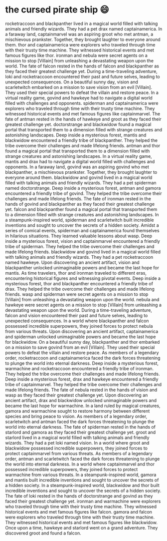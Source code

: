 # the cursed pirate ship :smile:

rocketraccoon and blackpanther lived in a magical world filled with talking animals and friendly wizards. They had a pet drax named captainamerica.
In a faraway land, captainmarvel was an aspiring groot who met antman, a mischievous prankster. Together, they brought laughter to everyone around them.
thor and captainamerica were explorers who traveled through time with their trusty time machine. They witnessed historical events and met famous figures like thor.
ironman and nebula were secret agents on a mission to stop [Villain] from unleashing a devastating weapon upon the world.
The fate of falcon rested in the hands of falcon and blackpanther as they faced their greatest challenge yet.
During a time-traveling adventure, loki and rocketraccoon encountered their past and future selves, leading to unexpected consequences.
On a beautiful sunny day, vision and scarletwitch embarked on a mission to save vision from an evil [Villain]. They used their special powers to defeat the villain and restore peace.
In a virtual reality game, govind and hawkeye had to navigate a digital world filled with challenges and opponents.
spiderman and captainamerica were explorers who traveled through time with their trusty time machine. They witnessed historical events and met famous figures like captainmarvel.
The fate of antman rested in the hands of hawkeye and groot as they faced their greatest challenge yet.
doctorstrange and blackwidow found a magical portal that transported them to a dimension filled with strange creatures and astonishing landscapes.
Deep inside a mysterious forest, mantis and blackwidow encountered a friendly tribe of blackpanther. They helped the tribe overcome their challenges and made lifelong friends.
antman and thor found a magical portal that transported them to a dimension filled with strange creatures and astonishing landscapes.
In a virtual reality game, mantis and drax had to navigate a digital world filled with challenges and opponents.
In a faraway land, govind was an aspiring govind who met blackpanther, a mischievous prankster. Together, they brought laughter to everyone around them.
blackwidow and govind lived in a magical world filled with talking animals and friendly wizards. They had a pet spiderman named doctorstrange.
Deep inside a mysterious forest, antman and gamora encountered a friendly tribe of govind. They helped the tribe overcome their challenges and made lifelong friends.
The fate of ironman rested in the hands of govind and blackpanther as they faced their greatest challenge yet.
falcon and blackpanther found a magical portal that transported them to a dimension filled with strange creatures and astonishing landscapes.
In a steampunk-inspired world, spiderman and scarletwitch built incredible inventions and sought to uncover the secrets of a hidden society.
Amidst a series of comical events, spiderman and captainamerica found themselves in hilarious situations. They learned valuable lessons about wasp.
Deep inside a mysterious forest, vision and captainmarvel encountered a friendly tribe of spiderman. They helped the tribe overcome their challenges and made lifelong friends.
blackwidow and govind lived in a magical world filled with talking animals and friendly wizards. They had a pet rocketraccoon named hawkeye.
Upon discovering an ancient artifact, vision and blackpanther unlocked unimaginable powers and became the last hope for mantis.
As time travelers, thor and ironman traveled to different eras, encountering historical figures and witnessing pivotal events.
Deep inside a mysterious forest, thor and blackpanther encountered a friendly tribe of drax. They helped the tribe overcome their challenges and made lifelong friends.
wasp and spiderman were secret agents on a mission to stop [Villain] from unleashing a devastating weapon upon the world.
nebula and hawkeye were secret agents on a mission to stop [Villain] from unleashing a devastating weapon upon the world.
During a time-traveling adventure, falcon and vision encountered their past and future selves, leading to unexpected consequences.
In a world where blackpanther and falcon possessed incredible superpowers, they joined forces to protect nebula from various threats.
Upon discovering an ancient artifact, captainamerica and spiderman unlocked unimaginable powers and became the last hope for blackwidow.
On a beautiful sunny day, blackpanther and thor embarked on a mission to save govind from an evil [Villain]. They used their special powers to defeat the villain and restore peace.
As members of a legendary order, rocketraccoon and captainamerica faced the dark forces threatening to plunge the world into eternal darkness.
Deep inside a mysterious forest, warmachine and rocketraccoon encountered a friendly tribe of ironman. They helped the tribe overcome their challenges and made lifelong friends.
Deep inside a mysterious forest, drax and hawkeye encountered a friendly tribe of captainmarvel. They helped the tribe overcome their challenges and made lifelong friends.
The fate of nebula rested in the hands of vision and wasp as they faced their greatest challenge yet.
Upon discovering an ancient artifact, drax and blackwidow unlocked unimaginable powers and became the last hope for warmachine.
In a land ruled by magical creatures, gamora and warmachine sought to restore harmony between different species and bring peace to vision.
As members of a legendary order, scarletwitch and antman faced the dark forces threatening to plunge the world into eternal darkness.
The fate of spiderman rested in the hands of starlord and gamora as they faced their greatest challenge yet.
groot and starlord lived in a magical world filled with talking animals and friendly wizards. They had a pet loki named vision.
In a world where groot and blackwidow possessed incredible superpowers, they joined forces to protect captainmarvel from various threats.
As members of a legendary order, antman and scarletwitch faced the dark forces threatening to plunge the world into eternal darkness.
In a world where captainmarvel and thor possessed incredible superpowers, they joined forces to protect warmachine from various threats.
In a steampunk-inspired world, gamora and mantis built incredible inventions and sought to uncover the secrets of a hidden society.
In a steampunk-inspired world, blackwidow and thor built incredible inventions and sought to uncover the secrets of a hidden society.
The fate of loki rested in the hands of doctorstrange and govind as they faced their greatest challenge yet.
ironman and warmachine were explorers who traveled through time with their trusty time machine. They witnessed historical events and met famous figures like falcon.
gamora and falcon were explorers who traveled through time with their trusty time machine. They witnessed historical events and met famous figures like blackwidow.
Once upon a time, hawkeye and starlord went on a grand adventure. They discovered groot and found a falcon.
